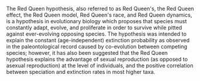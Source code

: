 The Red Queen hypothesis, also referred to as Red Queen's, the Red Queen effect, the Red Queen model, Red Queen's race, and Red Queen dynamics, is a hypothesis in evolutionary biology which proposes that species must constantly adapt, evolve, and proliferate in order to survive while pitted against ever-evolving opposing species. The hypothesis was intended to explain the constant (age-independent) extinction probability as observed in the paleontological record caused by co-evolution between competing species; however, it has also been suggested that the Red Queen hypothesis explains the advantage of sexual reproduction (as opposed to asexual reproduction) at the level of individuals, and the positive correlation between speciation and extinction rates in most higher taxa.